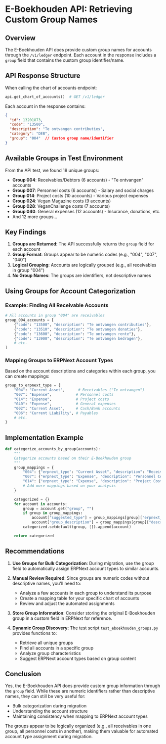 # E-Boekhouden API: Retrieving Custom Group Names

## Overview

The E-Boekhouden API does provide custom group names for accounts through the `/v1/ledger` endpoint. Each account in the response includes a `group` field that contains the custom group identifier/name.

## API Response Structure

When calling the chart of accounts endpoint:
```python
api.get_chart_of_accounts()  # GET /v1/ledger
```

Each account in the response contains:
```json
{
  "id": 13201873,
  "code": "13500",
  "description": "Te ontvangen contributies",
  "category": "DEB",
  "group": "004"  // Custom group name/identifier
}
```

## Available Groups in Test Environment

From the API test, we found 18 unique groups:
- **Group 004**: Receivables/Debtors (6 accounts) - "Te ontvangen" accounts
- **Group 007**: Personnel costs (6 accounts) - Salary and social charges
- **Group 014**: Project costs (10 accounts) - Various project expenses
- **Group 024**: Vegan Magazine costs (9 accounts)
- **Group 028**: VeganChallenge costs (7 accounts)
- **Group 040**: General expenses (12 accounts) - Insurance, donations, etc.
- And 12 more groups...

## Key Findings

1. **Groups are Returned**: The API successfully returns the `group` field for each account
2. **Group Format**: Groups appear to be numeric codes (e.g., "004", "007", "040")
3. **Logical Grouping**: Accounts are logically grouped (e.g., all receivables in group "004")
4. **No Group Names**: The groups are identifiers, not descriptive names

## Using Groups for Account Categorization

### Example: Finding All Receivable Accounts
```python
# All accounts in group "004" are receivables
group_004_accounts = [
    {"code": "13500", "description": "Te ontvangen contributies"},
    {"code": "13510", "description": "Te ontvangen donaties"},
    {"code": "13600", "description": "Te ontvangen rente"},
    {"code": "13900", "description": "Te ontvangen bedragen"},
    # etc.
]
```

### Mapping Groups to ERPNext Account Types
Based on the account descriptions and categories within each group, you can create mappings:

```python
group_to_erpnext_type = {
    "004": "Current Asset",      # Receivables ("Te ontvangen")
    "007": "Expense",           # Personnel costs
    "014": "Expense",           # Project costs
    "040": "Expense",           # General expenses
    "002": "Current Asset",     # Cash/Bank accounts
    "006": "Current Liability", # Payables
    # etc.
}
```

## Implementation Example

```python
def categorize_accounts_by_group(accounts):
    """
    Categorize accounts based on their E-Boekhouden group
    """
    group_mappings = {
        "004": {"erpnext_type": "Current Asset", "description": "Receivables"},
        "007": {"erpnext_type": "Expense", "description": "Personnel Costs"},
        "014": {"erpnext_type": "Expense", "description": "Project Costs"},
        # Add more mappings based on your analysis
    }

    categorized = {}
    for account in accounts:
        group = account.get("group", "")
        if group in group_mappings:
            account["suggested_type"] = group_mappings[group]["erpnext_type"]
            account["group_description"] = group_mappings[group]["description"]
        categorized.setdefault(group, []).append(account)

    return categorized
```

## Recommendations

1. **Use Groups for Bulk Categorization**: During migration, use the group field to automatically assign ERPNext account types to similar accounts.

2. **Manual Review Required**: Since groups are numeric codes without descriptive names, you'll need to:
   - Analyze a few accounts in each group to understand its purpose
   - Create a mapping table for your specific chart of accounts
   - Review and adjust the automated assignments

3. **Store Group Information**: Consider storing the original E-Boekhouden group in a custom field in ERPNext for reference.

4. **Dynamic Group Discovery**: The test script `test_eboekhouden_groups.py` provides functions to:
   - Retrieve all unique groups
   - Find all accounts in a specific group
   - Analyze group characteristics
   - Suggest ERPNext account types based on group content

## Conclusion

Yes, the E-Boekhouden API does provide custom group information through the `group` field. While these are numeric identifiers rather than descriptive names, they can still be very useful for:
- Bulk categorization during migration
- Understanding the account structure
- Maintaining consistency when mapping to ERPNext account types

The groups appear to be logically organized (e.g., all receivables in one group, all personnel costs in another), making them valuable for automated account type assignment during migration.
